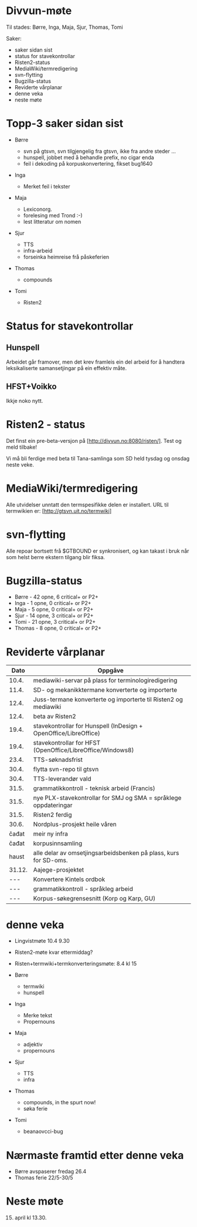 # Divvun-møte

Til stades: Børre, Inga, Maja, Sjur, Thomas, Tomi

Saker:
* saker sidan sist
* status for stavekontrollar
* Risten2-status
* MediaWiki/termredigering
* svn-flytting
* Bugzilla-status
* Reviderte vårplanar
* denne veka
* neste møte

# Topp-3 saker sidan sist

* Børre
    - svn på gtsvn, svn tilgjengelig fra gtsvn, ikke fra andre steder ...
    - hunspell, jobbet med å behandle prefix, no cigar enda
    - feil i dekoding på korpuskonvertering, fikset bug1640

* Inga
    - Merket feil i tekster

* Maja
    - Lexiconorg.
    - forelesing med Trond :-)
    - lest litteratur om nomen

* Sjur
    - TTS
    - infra-arbeid
    - forseinka heimreise frå påskeferien

* Thomas
    - compounds

* Tomi
    - Risten2

# Status for stavekontrollar

## Hunspell

Arbeidet går framover, men det krev framleis ein del arbeid for å handtera leksikaliserte samansetjingar på ein effektiv måte.

## HFST+Voikko

Ikkje noko nytt.

# Risten2 - status

Det finst ein pre-beta-versjon på [http://divvun.no:8080/risten/]. Test og meld tilbake!

Vi må bli ferdige med beta til Tana-samlinga som SD held tysdag og onsdag neste veke.

# MediaWiki/termredigering

Alle utvidelser unntatt den termspesifikke delen er installert. URL til
termwikien er: [http://gtsvn.uit.no/termwiki]

# svn-flytting

Alle repoar bortsett frå $GTBOUND er synkronisert, og kan takast i bruk når som helst berre ekstern tilgang blir fiksa.

# Bugzilla-status

* Børre  - 42 opne,  6 critical+ or P2+
* Inga   -  1 opne,  0 critical+ or P2+
* Maja   -  5 opne,  0 critical+ or P2+
* Sjur   - 14 opne,  3 critical+ or P2+
* Tomi   - 21 opne,  3 critical+ or P2+
* Thomas -  8 opne,  0 critical+ or P2+

# Reviderte vårplanar

|   Dato | Oppgåve
| --- | ---
|  10.4.  | mediawiki-servar på plass for terminologiredigering
|  11.4.  | SD- og mekanikktermane konverterte og importerte
|  12.4.  | Juss-termane konverterte og importerte til Risten2 og mediawiki
|  12.4.  | beta av Risten2
|  19.4.  | stavekontrollar for Hunspell (InDesign + OpenOffice/LibreOffice)
|  19.4.  | stavekontrollar for HFST (OpenOffice/LibreOffice/Windows8)
|  23.4.  | TTS-søknadsfrist
|  30.4.  | flytta svn-repo til gtsvn
|  30.4.  | TTS-leverandør vald
|  31.5.  | grammatikkontroll - teknisk arbeid (Francis)
|  31.5.  | nye PLX-stavekontrollar for SMJ og SMA = språklege oppdateringar
|  31.5.  | Risten2 ferdig
|  30.6.  | Nordplus-prosjekt heile våren
|  čađat  | meir ny infra
|  čađat  | korpusinnsamling
|  haust  | alle delar av omsetjingsarbeidsbenken på plass, kurs for SD-oms.
|  31.12. | Aajege-prosjektet
|   ---   | Konvertere Kintels ordbok
|   ---   | grammatikkontroll - språkleg arbeid
|   ---   | Korpus-søkegrensesnitt (Korp og Karp, GU)

# denne veka

* Lingvistmøte 10.4 9.30
* Risten2-møte kvar ettermiddag?
* Risten+termwiki+termkonverteringsmøte: 8.4 kl 15

* Børre
    - termwiki
    - hunspell

* Inga
    - Merke tekst
    - Propernouns

* Maja
    - adjektiv
    - propernouns

* Sjur
    - TTS
    - infra

* Thomas
    - compounds, in the spurt now!
    - søka ferie

* Tomi
    - beanaovcci-bug

# Nærmaste framtid etter denne veka

* Børre avspaserer fredag 26.4
* Thomas ferie 22/5-30/5

# Neste møte

15. april kl 13.30.

